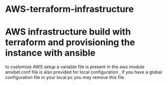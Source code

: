 # AWS-terraform-infrastructure

# AWS infrastructure build with terraform and provisioning the instance with ansible 
to customize AWS setup a variable file is present in the aws module 
ansibel.conf file is also provided for local configuration , if you have a global configuration file in your local pc you may remove this file
